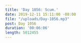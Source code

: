 ```yaml
---
title: 'Day 1056: Scum.'
date: 2019-12-11 15:11:00 -08:00
file: "/uploads/Day-1056.mp3"
post: Day 1056
duration: '00:06:06'
length: 5012455
---
```


